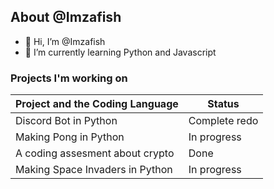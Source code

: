 ## About @Imzafish
- 👋 Hi, I’m @Imzafish
- 🌱 I’m currently learning Python and Javascript
 
### Projects I'm working on
 | Project and the Coding Language| Status      |
 |--------------------------------|-------------|
 | Discord Bot in Python          |Complete redo|
 | Making Pong in Python          | In progress | 
 | A coding assesment about crypto|    Done     |
 | Making Space Invaders in Python| In progress |


<!---
Imzafish/Imzafish is a ✨ special ✨ repository because its `README.md` (this file) appears on your GitHub profile.
You can click the Preview link to take a look at your changes.
--->
